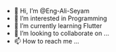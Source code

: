 - 👋 Hi, I’m @Eng-Ali-Seyam
- 👀 I’m interested in Programming
- 🌱 I’m currently learning Flutter
- 💞️ I’m looking to collaborate on ...
- 📫 How to reach me ...

<!---
Eng-Ali-Seyam/Eng-Ali-Seyam is a ✨ special ✨ repository because its `README.md` (this file) appears on your GitHub profile.
You can click the Preview link to take a look at your changes.
--->
